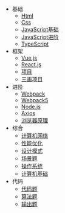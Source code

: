 ﻿* 基础
  * [Html](八股/html.md)
  * [Css](八股/css.md)
  * [JavaScript基础](八股/javascript基础.md)
  * [JavaScript进阶](八股/javascript进阶.md)
  * [TypeScript](八股/typescript.md)
* 框架
  * [Vue.js](八股/vue.md)
  * [React.js](八股/react.md)
  * [项目](八股/项目面试.md)
  * [三画项目](八股/三画项目面.md)			
* 进阶
  * [Webpack](八股/webpack.md)
  * [Webpack5](八股/webpack5.md)
  * [Node.js](八股/node.js.md)
  * [Axios](八股/axios.md)
  * [浏览器原理](八股/浏览器.md)
* 综合
  * [计算机网络](八股/网络.md)
  * [性能优化](八股/性能优化.md)
  * [设计模式](八股/设计模式.md)
  * [场景题](八股/场景题.md)
  * [操作系统](八股/操作系统.md) 	
  * [计算机基础](八股/常见计算机基础.md)
* 代码
  * [代码题](八股/代码题.md)
  * [算法题](八股/算法题.md)
  * [输出题](八股/输出题.md)
